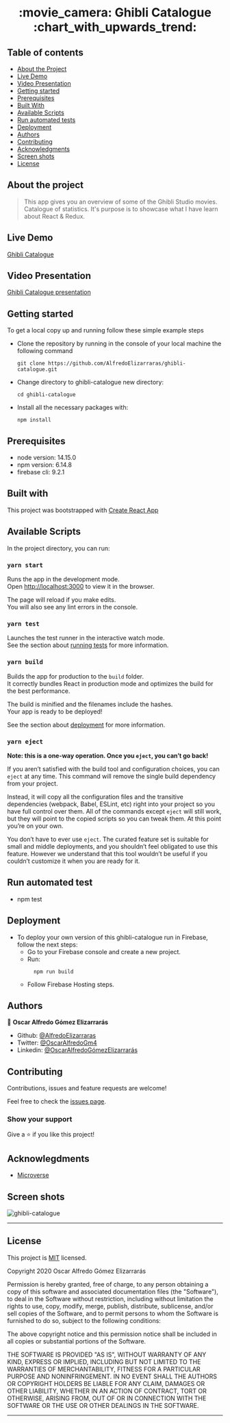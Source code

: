 <h1 align="center">
  :movie_camera: Ghibli Catalogue :chart_with_upwards_trend:
</h1>

## Table of contents

* [About the Project](#about-the-project)
* [Live Demo](#live-demo)
* [Video Presentation](#video-presentation)
* [Getting started](#getting-started)
* [Prerequisites](#prerequisites)
* [Built With](#built-with)
* [Available Scripts](#available-scripts)
* [Run automated tests](#run-automated-tests)
* [Deployment](#deployment)
* [Authors](#authors)
* [Contributing](#contributing)
* [Acknowledgments](#acknowledgments)
* [Screen shots](screen-shots)
* [License](#license)

## About the project

> This app gives you an overview of some of the Ghibli Studio movies.
  Catalogue of statistics.
  It's purpose is to showcase what I have learn about React & Redux.

## Live Demo

[Ghibli Catalogue](https://ghibli-catalogue.web.app/)

## Video Presentation

[Ghibli Catalogue presentation](https://youtu.be/Bef3d--mCuU)

## Getting started

To get a local copy up and running follow these simple example steps

- Clone the repository by running in the console of your local machine the following command

  ```
  git clone https://github.com/AlfredoElizarraras/ghibli-catalogue.git
  ```
- Change directory to ghibli-catalogue new directory:
  ```
  cd ghibli-catalogue
  ```
- Install all the necessary packages with:
  ```
  npm install
  ```

## Prerequisites

- node version: 14.15.0
- npm version: 6.14.8
- firebase cli: 9.2.1

## Built with

This project was bootstrapped with [Create React App](https://github.com/facebook/create-react-app)

## Available Scripts

In the project directory, you can run:

### `yarn start`

Runs the app in the development mode.\
Open [http://localhost:3000](http://localhost:3000) to view it in the browser.

The page will reload if you make edits.\
You will also see any lint errors in the console.

### `yarn test`

Launches the test runner in the interactive watch mode.\
See the section about [running tests](https://facebook.github.io/create-react-app/docs/running-tests) for more information.

### `yarn build`

Builds the app for production to the `build` folder.\
It correctly bundles React in production mode and optimizes the build for the best performance.

The build is minified and the filenames include the hashes.\
Your app is ready to be deployed!

See the section about [deployment](https://facebook.github.io/create-react-app/docs/deployment) for more information.

### `yarn eject`

**Note: this is a one-way operation. Once you `eject`, you can’t go back!**

If you aren’t satisfied with the build tool and configuration choices, you can `eject` at any time. This command will remove the single build dependency from your project.

Instead, it will copy all the configuration files and the transitive dependencies (webpack, Babel, ESLint, etc) right into your project so you have full control over them. All of the commands except `eject` will still work, but they will point to the copied scripts so you can tweak them. At this point you’re on your own.

You don’t have to ever use `eject`. The curated feature set is suitable for small and middle deployments, and you shouldn’t feel obligated to use this feature. However we understand that this tool wouldn’t be useful if you couldn’t customize it when you are ready for it.

## Run automated test

- npm test

## Deployment

- To deploy your own version of this ghibli-catalogue run in Firebase, follow the next steps:
  - Go to your Firebase console and create a new project.
  - Run:
    ```
      npm run build
    ```
  - Follow Firebase Hosting steps.


## Authors

👤 **Oscar Alfredo Gómez Elizarrarás**

- Github: [@AlfredoElizarraras](https://github.com/AlfredoElizarraras)
- Twitter: [@OscarAlfredoGm4](https://twitter.com/OscarAlfredoGm4)
- Linkedin: [@OscarAlfredoGómezElizarrarás](https://mx.linkedin.com/in/oscar-alfredo-gomez-elizarraras)

## Contributing

Contributions, issues and feature requests are welcome!

Feel free to check the [issues page](https://github.com/AlfredoElizarraras/ghibli-catalogue/issues).

### Show your support

Give a ⭐️ if you like this project!

## Acknowlegdments

- [Microverse](https://microverse.org)

## Screen shots

![ghibli-catalogue](/assets/images/ghibli-catalogue.jpg?raw=true "ghibli-catalogue")

---

## License


This project is [MIT](https://github.com/AlfredoElizarraras/ghibli-catalogue/blob/master/LICENSE) licensed.

Copyright 2020 Oscar Alfredo Gómez Elizarrarás

Permission is hereby granted, free of charge, to any person obtaining a copy of this software and associated documentation files (the "Software"), to deal in the Software without restriction, including without limitation the rights to use, copy, modify, merge, publish, distribute, sublicense, and/or sell copies of the Software, and to permit persons to whom the Software is furnished to do so, subject to the following conditions:

The above copyright notice and this permission notice shall be included in all copies or substantial portions of the Software.

THE SOFTWARE IS PROVIDED "AS IS", WITHOUT WARRANTY OF ANY KIND, EXPRESS OR IMPLIED, INCLUDING BUT NOT LIMITED TO THE WARRANTIES OF MERCHANTABILITY, FITNESS FOR A PARTICULAR PURPOSE AND NONINFRINGEMENT. IN NO EVENT SHALL THE AUTHORS OR COPYRIGHT HOLDERS BE LIABLE FOR ANY CLAIM, DAMAGES OR OTHER LIABILITY, WHETHER IN AN ACTION OF CONTRACT, TORT OR OTHERWISE, ARISING FROM, OUT OF OR IN CONNECTION WITH THE SOFTWARE OR THE USE OR OTHER DEALINGS IN THE SOFTWARE.

---